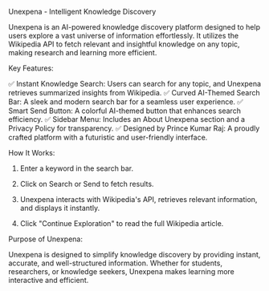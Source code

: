 Unexpena - Intelligent Knowledge Discovery

Unexpena is an AI-powered knowledge discovery platform designed to help users explore a vast universe of information effortlessly. It utilizes the Wikipedia API to fetch relevant and insightful knowledge on any topic, making research and learning more efficient.

Key Features:

✅ Instant Knowledge Search: Users can search for any topic, and Unexpena retrieves summarized insights from Wikipedia.
✅ Curved AI-Themed Search Bar: A sleek and modern search bar for a seamless user experience.
✅ Smart Send Button: A colorful AI-themed button that enhances search efficiency.
✅ Sidebar Menu: Includes an About Unexpena section and a Privacy Policy for transparency.
✅ Designed by Prince Kumar Raj: A proudly crafted platform with a futuristic and user-friendly interface.

How It Works:

1. Enter a keyword in the search bar.


2. Click on Search or Send to fetch results.


3. Unexpena interacts with Wikipedia's API, retrieves relevant information, and displays it instantly.


4. Click "Continue Exploration" to read the full Wikipedia article.



Purpose of Unexpena:

Unexpena is designed to simplify knowledge discovery by providing instant, accurate, and well-structured information. Whether for students, researchers, or knowledge seekers, Unexpena makes learning more interactive and efficient.
